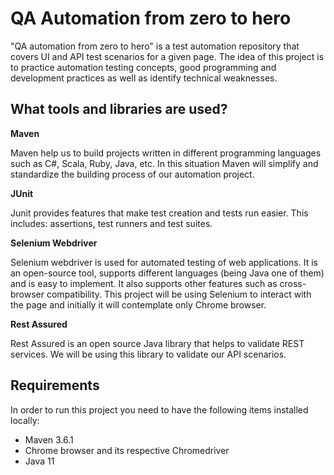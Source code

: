 # QA Automation from zero to hero

"QA automation from zero to hero" is a test automation repository that covers UI and API test scenarios for a given page. The idea of this project is
to practice automation testing concepts, good programming and development practices as well as identify technical weaknesses.


## What tools and libraries are used?

**Maven**

 Maven help us to build projects written in different programming languages such as C#, Scala, Ruby, Java, etc. In this situation Maven will simplify and standardize
             the building process of our automation project. 
             
            
**JUnit**

Junit provides features that make test creation and tests run easier. This includes: assertions, test runners and test suites.

**Selenium Webdriver**

Selenium webdriver is used for automated testing of web applications. It is an open-source tool, supports different languages (being Java one of them) and is easy to
implement. It also supports other features such as cross-browser compatibility. This project will be using Selenium to interact with the page and initially it will contemplate
only Chrome browser. 

**Rest Assured**

Rest Assured is an open source Java library that helps to validate REST services. We will be using this library to validate our API scenarios. 

## Requirements

In order to run this project you need to have the following items installed locally:

* Maven 3.6.1
* Chrome browser and its respective Chromedriver
* Java 11
